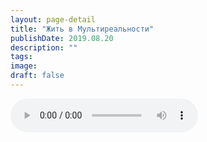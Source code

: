 ```yaml
---
layout: page-detail
title: "Жить в Мультиреальности"
publishDate: 2019.08.20
description: ""
tags:
image:
draft: false
---
```


<audio title="2019.08.20 - Жить в Мультиреальности.mp3" src="https://filer-api.advayta.org/v1.0/public/files/75014" controls=""></audio>

  
